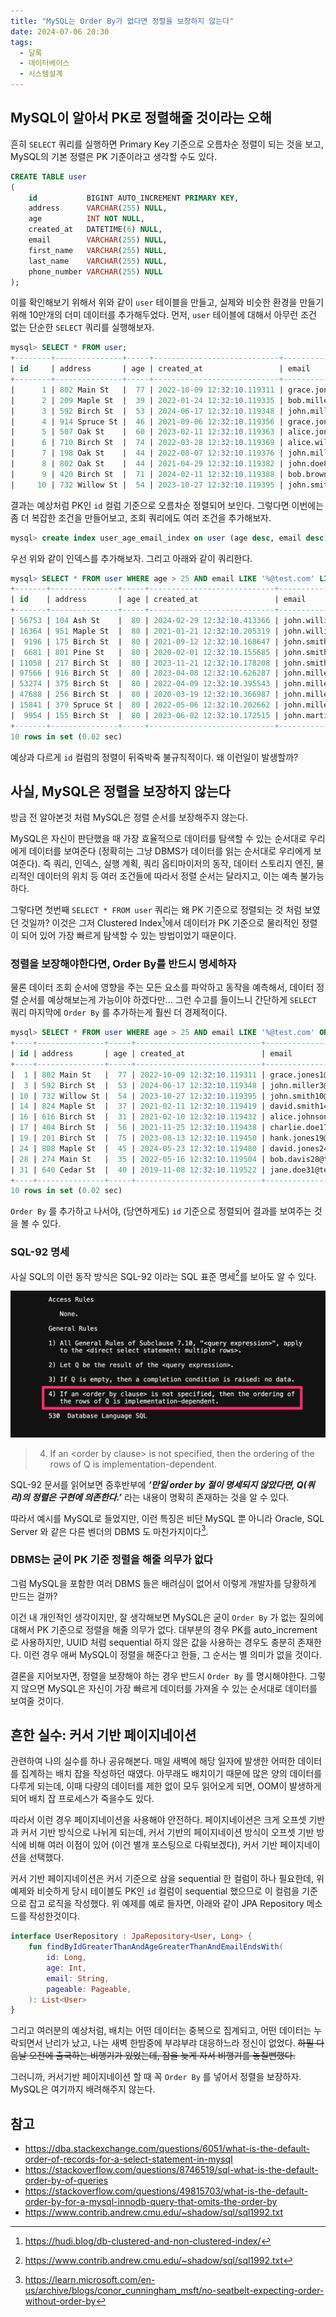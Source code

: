 ```yaml
---
title: "MySQL는 Order By가 없다면 정렬을 보장하지 않는다"
date: 2024-07-06 20:30
tags:
  - 달록
  - 데이터베이스
  - 시스템설계
---
```


## MySQL이 알아서 PK로 정렬해줄 것이라는 오해

흔히 `SELECT` 쿼리를 실행하면 Primary Key 기준으로 오름차순 정렬이 되는 것을 보고, MySQL의 기본 정렬은 PK 기준이라고 생각할 수도 있다.

```sql
CREATE TABLE user
(
    id           BIGINT AUTO_INCREMENT PRIMARY KEY,
    address      VARCHAR(255) NULL,
    age          INT NOT NULL,
    created_at   DATETIME(6) NULL,
    email        VARCHAR(255) NULL,
    first_name   VARCHAR(255) NULL,
    last_name    VARCHAR(255) NULL,
    phone_number VARCHAR(255) NULL
);
```

이를 확인해보기 위해서 위와 같이 `user` 테이블을 만들고, 실제와 비슷한 환경을 만들기 위해 10만개의 더미 데이터를 추가해두었다. 먼저, `user` 테이블에 대해서 아무런 조건 없는 단순한 `SELECT` 쿼리를 실행해보자.

```sql
mysql> SELECT * FROM user;
+--------+---------------+-----+----------------------------+-----------------------------------+------------+-----------+--------------+
| id     | address       | age | created_at                 | email                             | first_name | last_name | phone_number |
+--------+---------------+-----+----------------------------+-----------------------------------+------------+-----------+--------------+
|      1 | 802 Main St   |  77 | 2022-10-09 12:32:10.119311 | grace.jones1@test.com             | Grace      | Jones     | 555-8533     |
|      2 | 209 Maple St  |  39 | 2022-01-24 12:32:10.119335 | bob.miller2@dummy.com             | Bob        | Miller    | 555-4287     |
|      3 | 592 Birch St  |  53 | 2024-06-17 12:32:10.119348 | john.miller3@test.com             | John       | Miller    | 555-4130     |
|      4 | 914 Spruce St |  46 | 2021-09-06 12:32:10.119356 | grace.jones4@dummy.com            | Grace      | Jones     | 555-7132     |
|      5 | 507 Oak St    |  60 | 2023-02-11 12:32:10.119363 | alice.jones5@example.com          | Alice      | Jones     | 555-8964     |
|      6 | 710 Birch St  |  74 | 2022-03-28 12:32:10.119369 | alice.williams6@dummy.com         | Alice      | Williams  | 555-7837     |
|      7 | 198 Oak St    |  44 | 2022-08-07 12:32:10.119376 | john.miller7@example.com          | John       | Miller    | 555-6914     |
|      8 | 802 Oak St    |  44 | 2021-04-29 12:32:10.119382 | john.doe8@example.com             | John       | Doe       | 555-6634     |
|      9 | 420 Birch St  |  71 | 2024-02-11 12:32:10.119388 | bob.brown9@example.com            | Bob        | Brown     | 555-7305     |
|     10 | 732 Willow St |  54 | 2023-10-27 12:32:10.119395 | john.smith10@test.com             | John       | Smith     | 555-4544     |
```

결과는 예상처럼 PK인 `id` 컬럼 기준으로 오름차순 정렬되어 보인다. 그렇다면 이번에는 좀 더 복잡한 조건을 만들어보고, 조회 쿼리에도 여러 조건을 추가해보자.

```sql
mysql> create index user_age_email_index on user (age desc, email desc);
```

우선 위와 같이 인덱스를 추가해보자. 그리고 아래와 같이 쿼리한다.

```sql
mysql> SELECT * FROM user WHERE age > 25 AND email LIKE '%@test.com' LIMIT 10;
+-------+---------------+-----+----------------------------+-----------------------------+------------+-----------+--------------+
| id    | address       | age | created_at                 | email                       | first_name | last_name | phone_number |
+-------+---------------+-----+----------------------------+-----------------------------+------------+-----------+--------------+
| 56753 | 104 Ash St    |  80 | 2024-02-29 12:32:10.413366 | john.williams56753@test.com | John       | Williams  | 555-3182     |
| 16364 | 951 Maple St  |  80 | 2021-01-21 12:32:10.205319 | john.williams16364@test.com | John       | Williams  | 555-2859     |
|  9196 | 175 Birch St  |  80 | 2021-09-12 12:32:10.168647 | john.smith9196@test.com     | John       | Smith     | 555-2383     |
|  6681 | 801 Pine St   |  80 | 2020-02-01 12:32:10.155685 | john.smith6681@test.com     | John       | Smith     | 555-8990     |
| 11058 | 217 Birch St  |  80 | 2023-11-21 12:32:10.178208 | john.smith11058@test.com    | John       | Smith     | 555-9641     |
| 97566 | 916 Birch St  |  80 | 2023-04-08 12:32:10.626287 | john.miller97566@test.com   | John       | Miller    | 555-2294     |
| 53274 | 375 Birch St  |  80 | 2022-04-09 12:32:10.395543 | john.miller53274@test.com   | John       | Miller    | 555-6957     |
| 47688 | 256 Birch St  |  80 | 2020-03-19 12:32:10.366987 | john.miller47688@test.com   | John       | Miller    | 555-7895     |
| 15841 | 379 Spruce St |  80 | 2022-05-06 12:32:10.202662 | john.miller15841@test.com   | John       | Miller    | 555-3964     |
|  9954 | 155 Birch St  |  80 | 2023-06-02 12:32:10.172515 | john.martinez9954@test.com  | John       | Martinez  | 555-6591     |
+-------+---------------+-----+----------------------------+-----------------------------+------------+-----------+--------------+
10 rows in set (0.02 sec)
```

예상과 다르게 `id` 컬럼의 정렬이 뒤죽박죽 불규칙적이다. 왜 이런일이 발생할까?

## 사실, MySQL은 정렬을 보장하지 않는다

방금 전 알아본것 처럼 MySQL은 정렬 순서를 보장해주지 않는다.

MySQL은 자신이 판단했을 때 가장 효율적으로 데이터를 탐색할 수 있는 순서대로 우리에게 데이터를 보여준다 (정확히는 그냥 DBMS가 데이터를 읽는 순서대로 우리에게 보여준다). 즉 쿼리, 인덱스, 실행 계획, 쿼리 옵티마이저의 동작, 데이터 스토리지 엔진, 물리적인 데이터의 위치 등 여러 조건들에 따라서 정렬 순서는 달라지고, 이는 예측 불가능하다.

그렇다면 첫번째 `SELECT * FROM user` 쿼리는 왜 PK 기준으로 정렬되는 것 처럼 보였던 것일까? 이것은 그저 Clustered Index[^1]에서 데이터가 PK 기준으로 물리적인 정렬이 되어 있어 가장 빠르게 탐색할 수 있는 방법이었기 때문이다.

### 정렬을 보장해야한다면, Order By를 반드시 명세하자

물론 데이터 조회 순서에 영향을 주는 모든 요소를 파악하고 동작을 예측해서, 데이터 정렬 순서를 예상해보는게 가능이야 하겠다만… 그런 수고를 들이느니 간단하게 `SELECT` 쿼리 마지막에 `Order By` 를 추가하는게 훨씬 더 경제적이다.

```sql
mysql> SELECT * FROM user WHERE age > 25 AND email LIKE '%@test.com' ORDER BY id  LIMIT 10;
+----+---------------+-----+----------------------------+--------------------------+------------+-----------+--------------+
| id | address       | age | created_at                 | email                    | first_name | last_name | phone_number |
+----+---------------+-----+----------------------------+--------------------------+------------+-----------+--------------+
|  1 | 802 Main St   |  77 | 2022-10-09 12:32:10.119311 | grace.jones1@test.com    | Grace      | Jones     | 555-8533     |
|  3 | 592 Birch St  |  53 | 2024-06-17 12:32:10.119348 | john.miller3@test.com    | John       | Miller    | 555-4130     |
| 10 | 732 Willow St |  54 | 2023-10-27 12:32:10.119395 | john.smith10@test.com    | John       | Smith     | 555-4544     |
| 14 | 824 Maple St  |  37 | 2021-02-11 12:32:10.119419 | david.smith14@test.com   | David      | Smith     | 555-3876     |
| 16 | 616 Birch St  |  31 | 2021-02-10 12:32:10.119432 | alice.johnson16@test.com | Alice      | Johnson   | 555-2375     |
| 17 | 404 Birch St  |  56 | 2021-11-25 12:32:10.119438 | charlie.doe17@test.com   | Charlie    | Doe       | 555-9786     |
| 19 | 201 Birch St  |  75 | 2023-08-13 12:32:10.119450 | hank.jones19@test.com    | Hank       | Jones     | 555-9836     |
| 24 | 808 Maple St  |  45 | 2024-05-23 12:32:10.119480 | david.jones24@test.com   | David      | Jones     | 555-7736     |
| 28 | 274 Main St   |  35 | 2022-05-16 12:32:10.119504 | bob.davis28@test.com     | Bob        | Davis     | 555-4227     |
| 31 | 640 Cedar St  |  40 | 2019-11-08 12:32:10.119522 | jane.doe31@test.com      | Jane       | Doe       | 555-8499     |
+----+---------------+-----+----------------------------+--------------------------+------------+-----------+--------------+
10 rows in set (0.02 sec)
```

`Order By` 를 추가하고 나서야, (당연하게도) `id` 기준으로 정렬되어 결과를 보여주는 것을 볼 수 있다.

### SQL-92 명세

사실 SQL의 이런 동작 방식은 SQL-92 이라는 SQL 표준 명세[^2]를 보아도 알 수 있다.

![SQL-92 내용 발췌](./sql-92.png)

> 4. If an \<order by clause\> is not specified, then the ordering of the rows of Q is implementation-dependent.

SQL-92 문서를 읽어보면 중후반부에 **_‘만일 order by 절이 명세되지 않았다면, Q(쿼리)의 정렬은 구현에 의존한다.’_** 라는 내용이 명확히 존재하는 것을 알 수 있다.

따라서 예시를 MySQL로 들었지만, 이런 특징은 비단 MySQL 뿐 아니라 Oracle, SQL Server 와 같은 다른 벤더의 DBMS 도 마찬가지이다[^3].

### DBMS는 굳이 PK 기준 정렬을 해줄 의무가 없다

그럼 MySQL을 포함한 여러 DBMS 들은 배려심이 없어서 이렇게 개발자를 당황하게 만드는 걸까?

이건 내 개인적인 생각이지만, 잘 생각해보면 MySQL은 굳이 `Order By` 가 없는 질의에 대해서 PK 기준으로 정렬을 해줄 의무가 없다. 대부분의 경우 PK를 auto_increment 로 사용하지만, UUID 처럼 sequential 하지 않은 값을 사용하는 경우도 충분히 존재한다. 이런 경우 애써 MySQL이 정렬을 해준다고 한들, 그 순서는 별 의미가 없을 것이다.

결론을 지어보자면, 정렬을 보장해야 하는 경우 반드시 `Order By` 를 명시해야한다. 그렇지 않으면 MySQL은 자신이 가장 빠르게 데이터를 가져올 수 있는 순서대로 데이터를 보여줄 것이다.

## 흔한 실수: 커서 기반 페이지네이션

관련하여 나의 실수를 하나 공유해본다. 매일 새벽에 해당 일자에 발생한 어떠한 데이터를 집계하는 배치 잡을 작성하던 때였다. 아무래도 배치이기 때문에 많은 양의 데이터를 다루게 되는데, 이때 다량의 데이터를 제한 없이 모두 읽어오게 되면, OOM이 발생하게 되어 배치 잡 프로세스가 죽을수도 있다.

따라서 이런 경우 페이지네이션을 사용해야 안전하다. 페이지네이션은 크게 오프셋 기반과 커서 기반 방식으로 나뉘게 되는데, 커서 기반의 페이지네이션 방식이 오프셋 기반 방식에 비해 여러 이점이 있어 (이건 별개 포스팅으로 다뤄보겠다), 커서 기반 페이지네이션을 선택했다.

커서 기반 페이지네이션은 커서 기준으로 삼을 sequential 한 컬럼이 하나 필요한데, 위 예제와 비슷하게 당시 테이블도 PK인 `id` 컬럼이 sequential 했으므로 이 컬럼을 기준으로 잡고 로직을 작성했다. 위 예제를 예로 들자면, 아래와 같이 JPA Repository 메소드를 작성한것이다.

```kotlin
interface UserRepository : JpaRepository<User, Long> {
    fun findByIdGreaterThanAndAgeGreaterThanAndEmailEndsWith(
        id: Long,
        age: Int,
        email: String,
        pageable: Pageable,
    ): List<User>
}
```

그리고 여러분의 예상처럼, 배치는 어떤 데이터는 중복으로 집계되고, 어떤 데이터는 누락되면서 난리가 났고, 나는 새벽 한밤중에 부랴부랴 대응하느라 정신이 없었다. <strike>하필 다음날 오전에 출국하는 비행기가 있었는데, 잠을 늦게 자서 비행기를 놓칠뻔했다.</strike>

그러니까, 커서기반 페이지네이션 할 때 꼭 `Order By` 를 넣어서 정렬을 보장하자. MySQL은 여기까지 배려해주지 않는다.

## 참고

- https://dba.stackexchange.com/questions/6051/what-is-the-default-order-of-records-for-a-select-statement-in-mysql
- https://stackoverflow.com/questions/8746519/sql-what-is-the-default-order-by-of-queries
- https://stackoverflow.com/questions/49815703/what-is-the-default-order-by-for-a-mysql-innodb-query-that-omits-the-order-by
- https://www.contrib.andrew.cmu.edu/~shadow/sql/sql1992.txt

[^1]: https://hudi.blog/db-clustered-and-non-clustered-index/
[^2]: https://www.contrib.andrew.cmu.edu/~shadow/sql/sql1992.txt
[^3]: https://learn.microsoft.com/en-us/archive/blogs/conor_cunningham_msft/no-seatbelt-expecting-order-without-order-by
